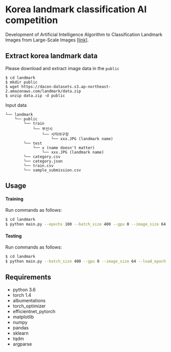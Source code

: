 # Korea landmark classification AI competition 
Development of Artificial Intelligence Algorithm to Classification Landmark Images from Large-Scale Images [[link]](https://dacon.io/competitions/official/235585/overview/).

## Extract korea landmark data
Please download and extract image data in the `public`<br>

    $ cd landmark
    $ mkdir public
    $ wget https://dacon-datasets.s3.ap-northeast-2.amazonaws.com/landmark/data.zip
    $ unzip data.zip -d public

Input data

    └── landmark
        └── public
            └── train
                └── 부산시
                    └── 사직야구장
                        └── xxx.JPG (landmark name)
            └── test
                └── x (name doesn't matter)
                    └── xxx.JPG (landmark name)
            └── category.csv
            └── category.json
            └── train.csv
            └── sample_submission.csv

## Usage
#### Training

Run commands as follows:

````bash
$ cd landmark
$ python main.py --epochs 100 --batch_size 400 --gpu 0 --image_size 64 --model_dir save_model --depth 0
````

#### Testing

Run commands as follows:

````bash
$ cd landmark
$ python main.py --batch_size 400 --gpu 0 --image_size 64 --load_epoch 99 --test --model_dir save_model --test_csv_submission_dir my_submission.csv
````

## Requirements
- python 3.6
- torch 1.4
- albumentations
- torch_optimizer
- efficientnet_pytorch
- matplotlib
- numpy
- pandas
- sklearn
- tqdm
- argparse
